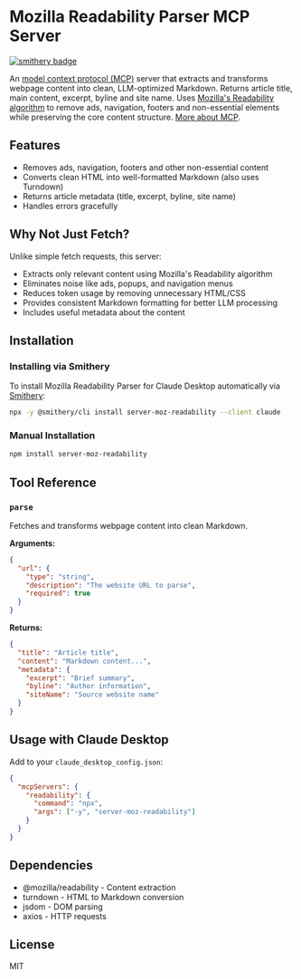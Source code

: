 # Mozilla Readability Parser MCP Server

[![smithery badge](https://smithery.ai/badge/server-moz-readability)](https://smithery.ai/server/server-moz-readability)

An [model context protocol (MCP)](https://github.com/modelcontextprotocol) server that extracts and transforms webpage content into clean, LLM-optimized Markdown. Returns article title, main content, excerpt, byline and site name. Uses [Mozilla's Readability algorithm](https://github.com/mozilla/readability) to remove ads, navigation, footers and non-essential elements while preserving the core content structure. [More about MCP](https://modelcontextprotocol.io/introduction).

## Features
- Removes ads, navigation, footers and other non-essential content
- Converts clean HTML into well-formatted Markdown (also uses Turndown)
- Returns article metadata (title, excerpt, byline, site name)
- Handles errors gracefully

## Why Not Just Fetch?
Unlike simple fetch requests, this server:
- Extracts only relevant content using Mozilla's Readability algorithm
- Eliminates noise like ads, popups, and navigation menus
- Reduces token usage by removing unnecessary HTML/CSS
- Provides consistent Markdown formatting for better LLM processing
- Includes useful metadata about the content

## Installation

### Installing via Smithery

To install Mozilla Readability Parser for Claude Desktop automatically via [Smithery](https://smithery.ai/server/server-moz-readability):

```bash
npx -y @smithery/cli install server-moz-readability --client claude
```

### Manual Installation
```bash
npm install server-moz-readability
```

## Tool Reference

### `parse`
Fetches and transforms webpage content into clean Markdown.

**Arguments:**
```json
{
  "url": {
    "type": "string",
    "description": "The website URL to parse",
    "required": true
  }
}
```

**Returns:**
```json
{
  "title": "Article title",
  "content": "Markdown content...",
  "metadata": {
    "excerpt": "Brief summary",
    "byline": "Author information",
    "siteName": "Source website name"
  }
}
```

## Usage with Claude Desktop
Add to your `claude_desktop_config.json`:
```json
{
  "mcpServers": {
    "readability": {
      "command": "npx",
      "args": ["-y", "server-moz-readability"]
    }
  }
}
```

## Dependencies
- @mozilla/readability - Content extraction
- turndown - HTML to Markdown conversion
- jsdom - DOM parsing
- axios - HTTP requests

## License
MIT
